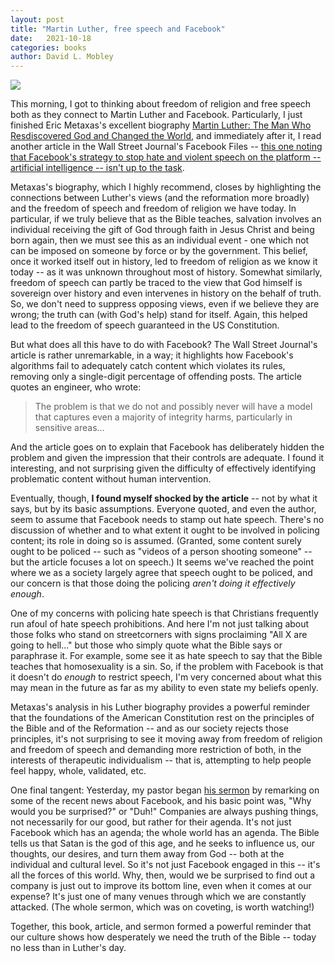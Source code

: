 ```yaml
---
layout: post
title: "Martin Luther, free speech and Facebook"
date:   2021-10-18
categories: books
author: David L. Mobley
---
```


<a href="https://www.amazon.com/Martin-Luther-Eric-Metaxas-audiobook/dp/B0753LFVCN?dchild=1&keywords=metaxas+luther&qid=1634601615&sr=8-2&linkCode=li2&tag=davidlmobley-20&linkId=63c43ebe7e5131a5fcf63d6d9bb0bbf3&language=en_US&ref_=as_li_ss_il" target="_blank"><img border="0" src="//ws-na.amazon-adsystem.com/widgets/q?_encoding=UTF8&ASIN=B0753LFVCN&Format=_SL160_&ID=AsinImage&MarketPlace=US&ServiceVersion=20070822&WS=1&tag=davidlmobley-20&language=en_US" ></a><img src="https://ir-na.amazon-adsystem.com/e/ir?t=davidlmobley-20&language=en_US&l=li2&o=1&a=B0753LFVCN" width="1" height="1" border="0" alt="" style="border:none !important; margin:0px !important;" />

This morning, I got to thinking about freedom of religion and free speech both as they connect to Martin Luther and Facebook. Particularly, I just finished Eric Metaxas's excellent biography [Martin Luther: The Man Who Resdiscovered God and Changed the World](https://amzn.to/3lT7A0L), and immediately after it, I read another article in the Wall Street Journal's Facebook Files -- [this one noting that Facebook's strategy to stop hate and violent speech on the platform -- artificial intelligence -- isn't up to the task](https://www.wsj.com/articles/facebook-ai-enforce-rules-engineers-doubtful-artificial-intelligence-11634338184).

Metaxas's biography, which I highly recommend, closes by highlighting the connections between Luther's views (and the reformation more broadly) and the freedom of speech and freedom of religion we have today. In particular, if we truly believe that as the Bible teaches, salvation involves an individual receiving the gift of God through faith in Jesus Christ and being born again, then we must see this as an individual event - one which not can be imposed on someone by force or by the government. This belief, once it worked itself out in history, led to freedom of religion as we know it today -- as it was unknown throughout most of history. Somewhat similarly, freedom of speech can partly be traced to the view that God himself is sovereign over history and even intervenes in history on the behalf of truth. So, we don't need to suppress opposing views, even if we believe they are wrong; the truth can (with God's help) stand for itself. Again, this helped lead to the freedom of speech guaranteed in the US Constitution.

But what does all this have to do with Facebook? The Wall Street Journal's article is rather unremarkable, in a way; it highlights how Facebook's algorithms fail to adequately catch content which violates its rules, removing only a single-digit percentage of offending posts. The article quotes an engineer, who wrote:
> The problem is that we do not and possibly never will have a model that captures even a majority of integrity harms, particularly in sensitive areas...

And the article goes on to explain that Facebook has deliberately hidden the problem and given the impression that their controls are adequate. I found it interesting, and not surprising given the difficulty of effectively identifying problematic content without human intervention.

Eventually, though, **I found myself shocked by the article** -- not by what it says, but by its basic assumptions. Everyone quoted, and even the author, seem to assume that Facebook needs to stamp out hate speech. There's no discussion of whether and to what extent it ought to be involved in policing content; its role in doing so is assumed. (Granted, some content surely ought to be policed -- such as "videos of a person shooting someone" -- but the article focuses a lot on speech.) It seems we've reached the point where we as a society largely agree that speech ought to be policed, and our concern is that those doing the policing *aren't doing it effectively enough*.

One of my concerns with policing hate speech is that Christians frequently run afoul of hate speech prohibitions. And here I'm not just talking about those folks who stand on streetcorners with signs proclaiming "All X are going to hell..." but those who simply quote what the Bible says or paraphrase it. For example, some see it as hate speech to say that the Bible teaches that homosexuality is a sin. So, if the problem with Facebook is that it doesn't do *enough* to restrict speech, I'm very concerned about what this may mean in the future as far as my ability to even state my beliefs openly.

Metaxas's analysis in his Luther biography provides a powerful reminder that the foundations of the American Constitution rest on the principles of the Bible and of the Reformation -- and as our society rejects those principles, it's not surprising to see it moving away from freedom of religion and freedom of speech and demanding more restriction of both, in the interests of therapeutic individualism -- that is, attempting to help people feel happy, whole, validated, etc.

One final tangent: Yesterday, my pastor began [his sermon](https://www.youtube.com/watch?v=oPkVkm1NSR4) by remarking on some of the recent news about Facebook, and his basic point was, "Why would you be surprised?" or "Duh!" Companies are always pushing things, not necessarily for our good, but rather for their agenda. It's not just Facebook which has an agenda; the whole world has an agenda. The Bible tells us that Satan is the god of this age, and he seeks to influence us, our thoughts, our desires, and turn them away from God -- both at the individual and cultural level. So it's not just Facebook engaged in this -- it's all the forces of this world. Why, then, would we be surprised to find out a company is just out to improve its bottom line, even when it comes at our expense? It's just one of many venues through which we are constantly attacked. (The whole sermon, which was on coveting, is worth watching!)

Together, this book, article, and sermon formed a powerful reminder that our culture shows how desperately we need the truth of the Bible -- today no less than in Luther's day. 
